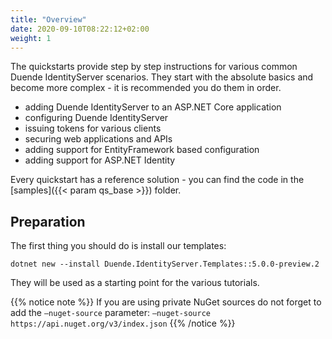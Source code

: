 ```yaml
---
title: "Overview"
date: 2020-09-10T08:22:12+02:00
weight: 1
---
```


The quickstarts provide step by step instructions for various common Duende IdentityServer scenarios. They start with the absolute basics and become more complex - it is recommended you do them in order.

* adding Duende IdentityServer to an ASP.NET Core application
* configuring Duende IdentityServer
* issuing tokens for various clients
* securing web applications and APIs
* adding support for EntityFramework based configuration
* adding support for ASP.NET Identity

Every quickstart has a reference solution - you can find the code in the [samples]({{< param qs_base >}}) folder.

## Preparation
The first thing you should do is install our templates:

```
dotnet new --install Duende.IdentityServer.Templates::5.0.0-preview.2
```

They will be used as a starting point for the various tutorials.

{{% notice note %}}
If you are using private NuGet sources do not forget to add the `–nuget-source` parameter: `–nuget-source https://api.nuget.org/v3/index.json`
{{% /notice %}}
